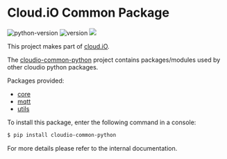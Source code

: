 # Cloud.iO Common Package
![python-version](https://img.shields.io/badge/python-3.x-blue.svg?style=flat)
![version](https://img.shields.io/pypi/v/cloudio-common-python.svg)
![](docs/images/coverage.svg)

This project makes part of [cloud.iO](https://cloudio.hevs.ch/).

The [cloudio-common-python](https://pypi.org/project/cloudio-common-python/) project contains 
packages/modules used by other cloudio python packages.

Packages provided:
 - [core](src/cloudio/common/core)
 - [mqtt](src/cloudio/common/mqtt)
 - [utils](src/cloudio/common/utils)

To install this package, enter the following command in a console:
```bash
$ pip install cloudio-common-python
```

For more details please refer to the internal documentation.
